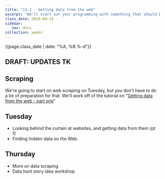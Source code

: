 ```yaml
---
title: "13.1 - Getting data from the web"
excerpt: "We'll start out your programming with something that should be familiar: the underpinnings of any Web page, HTML. This scraping lesson will arm you with what you need to know when you encounter data locked into web pages."
class_date: 2020-04-14
sidebar:
   nav: docs
collection: weeks
---
```



{{page.class_date | date: "%A, %B %-d"}}

## DRAFT: UPDATES TK

## Scraping

We're going to start on web scraping on Tuesday, but you don't have to do a lot of preparation for that. We'll work off of the tutorial on "[Getting data from the web - part one]({{site.cdocs}}//special/scrape-part1)"

## Tuesday
* Looking behind the curtain at websites, and getting data from them (pt 1)
* Finding hidden data on the Web.

## Thursday

* More on data scraping
* Data hunt story idea workshop
